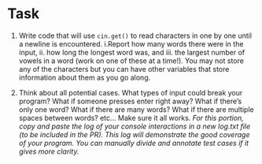 # Task

1. Write code that will use `cin.get()` to read characters in one by one until a newline is encountered.
   i.Report how many words there were in the input,
   ii. how long the longest word was,
   and
   iii. the largest number of vowels in a word (work on one of these at a time!).
   You may not store any of the characters but you can have other variables that store information about them as you go along.

2. Think about all potential cases. What types of input could break your program? What if someone presses enter right away? What if there’s only one word? What if there are many words? What if there are multiple spaces between words? etc… Make sure it all works.
   _For this portion, copy and paste the log of your console interactions in a new log.txt file (to be included in the PR). This log will demonstrate the good coverage of your program. You can manually divide and annotate test cases if it gives more clarity._
